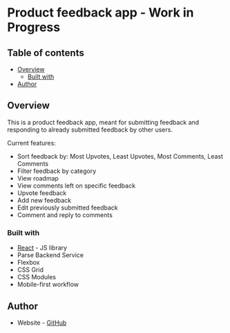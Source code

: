 # Product feedback app - Work in Progress

## Table of contents

- [Overview](#overview)
  - [Built with](#built-with)
- [Author](#author)

## Overview

This is a product feedback app, meant for submitting feedback and responding to already submitted feedback by other users.

Current features:

- Sort feedback by: Most Upvotes, Least Upvotes, Most Comments, Least Comments
- Filter feedback by category
- View roadmap
- View comments left on specific feedback
- Upvote feedback
- Add new feedback
- Edit previously submitted feedback
- Comment and reply to comments

### Built with

- [React](https://reactjs.org/) - JS library
- Parse Backend Service
- Flexbox
- CSS Grid
- CSS Modules
- Mobile-first workflow

## Author

- Website - [GitHub](https://github.com/kkupcin)
